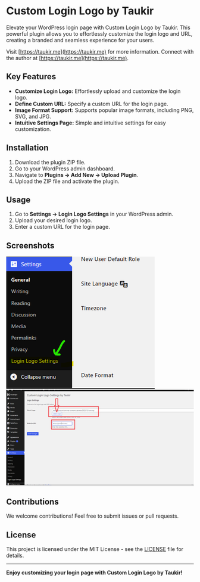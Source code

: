 # Custom Login Logo by Taukir

Elevate your WordPress login page with Custom Login Logo by Taukir. This powerful plugin allows you to effortlessly customize the login logo and URL, creating a branded and seamless experience for your users.

Visit [https://taukir.me](https://taukir.me) for more information. Connect with the author at [https://taukir.me](https://taukir.me).

## Key Features

- **Customize Login Logo:** Effortlessly upload and customize the login logo.
- **Define Custom URL:** Specify a custom URL for the login page.
- **Image Format Support:** Supports popular image formats, including PNG, SVG, and JPG.
- **Intuitive Settings Page:** Simple and intuitive settings for easy customization.

## Installation

1. Download the plugin ZIP file.
2. Go to your WordPress admin dashboard.
3. Navigate to **Plugins -> Add New -> Upload Plugin**.
4. Upload the ZIP file and activate the plugin.

## Usage

1. Go to **Settings -> Login Logo Settings** in your WordPress admin.
2. Upload your desired login logo.
3. Enter a custom URL for the login page.

## Screenshots

![Screenshot 1](/screenshots/screenshot-1.png)
![Screenshot 2](/screenshots/screenshot-2.png)

## Contributions

We welcome contributions! Feel free to submit issues or pull requests.

## License

This project is licensed under the MIT License - see the [LICENSE](LICENSE) file for details.

---

**Enjoy customizing your login page with Custom Login Logo by Taukir!**

